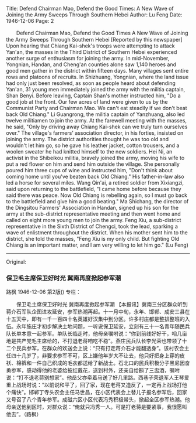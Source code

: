 Title: Defend Chairman Mao, Defend the Good Times: A New Wave of Joining the Army Sweeps Through Southern Hebei
Author: Lu Feng
Date: 1946-12-06
Page: 2

　　Defend Chairman Mao, Defend the Good Times
    A New Wave of Joining the Army Sweeps Through Southern Hebei
    [Reported by this newspaper] Upon hearing that Chiang Kai-shek's troops were attempting to attack Yan'an, the masses in the Third District of Southern Hebei experienced another surge of enthusiasm for joining the army. In mid-November, Yongnian, Handan, and Cheng'an counties alone saw 1,140 heroes and good men gather in the district within fifteen days. Many villages sent entire rows and platoons of recruits. In Shizhuang, Yongnian, where the land issue had only just been resolved, as soon as people heard about defending Yan'an, 31 young men immediately joined the army with the militia captain, Shan Benyi. Before leaving, Captain Shan's mother instructed him, "Do a good job at the front. Our few acres of land were given to us by the Communist Party and Chairman Mao. We can't eat steadily if we don't beat back Old Chiang." Li Guangrong, the militia captain of Yanzhuang, also led twelve militiamen to join the army. At the farewell meeting with the masses, he said, "Only by driving away Chiang Kai-shek can we truly turn ourselves over." The village's farmers' association director, in his forties, insisted on joining the army. The district authorities thought he was too old and wouldn't let him go, so he gave his leather jacket, cotton trousers, and a woolen sweater he had knitted himself to the new soldiers. Hei Ni, an activist in the Shibeikou militia, bravely joined the army, moving his wife to put a red flower on him and send him outside the village. She personally poured him three cups of wine and instructed him, "Don't think about coming home until you've beaten back Old Chiang." His father-in-law also led a horse for several miles. Wang Qin'ai, a retired soldier from Xixiangzi, said upon returning to the battlefield, "I came home before because they said there was peace. Now Old Chiang is rebelling again, so I must go back to the battlefield and give him a good beating." Ma Shichang, the director of the Dingsitou Farmers' Association in Handan, signed up his son for the army at the sub-district representative meeting and then went home and called on eight more young men to join the army. Feng Xiu, a sub-district representative in the Sixth District of Chengci, took the lead, sparking a wave of enlistment throughout the district. When his mother sent him to the district, she told the masses, "Feng Xiu is my only child. But fighting Old Chiang is an important matter, and I am very willing to let him go." (Lu Feng)



<hr /> 

Original: 


### 保卫毛主席保卫好时光  冀南再度掀起参军潮
路枫
1946-12-06
第2版()
专栏：

　　保卫毛主席保卫好时光
    冀南再度掀起参军潮
    【本报讯】冀南三分区群众听到蒋介石军队企图进攻延安，参军热潮再起。十一月中旬，永年、邯郸、成安三县在十五天中，即有一千一百四十名英雄好汉集中到分区。许多村庄都是整排整班的入伍。永年施庄才初步解决土地问题，一听说保卫延安，立刻有三十一名青年随民兵队长单本意一起参军。单队长临走时，他母亲嘱咐说：“你到前线好好干，咱几亩地是共产党毛主席给的，不打退老蒋咱吃不稳”。燕庄民兵队长李光荣也带领了十二个民兵参军，在群众的欢送会上说：“只有打走蒋介石才能翻透身”。该村农会主任四十几岁了，非要求参军不可，区上嫌他年岁大不让去，他只好把身上穿的皮袄、棉裤和一件自己织成的毛衣都送给了新战士。石北口的民兵积极分子黑尼因奋勇参军，感动得他的老婆给披红戴花，送到村外，还亲自给斟了三盅酒，嘱咐说：“打不退老蒋别想家”。他岳父亦牵着马送了好几里路。西巷子荣退军人王琴爱重上战场时说：“以前说和平了，回了家，现在老蒋又造反了，一定再上战场打他个痛快”。邯郸丁寺头农会主任马世昌，在小区代表会上替儿子报名参军后，回家又号召了八个青年参军。成磁六区小区代表冯秀积极带头，掀起全区参军热潮。他母亲送他到区时，对群众说：“俺就只冯秀一人。可是打老蒋是要紧事，我很愿叫他去”。（路枫）

